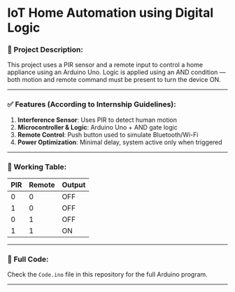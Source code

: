 
  # IoT Home Automation using Digital Logic

### 🔧 Project Description:
This project uses a PIR sensor and a remote input to control a home appliance using an Arduino Uno. Logic is applied using an AND condition — both motion and remote command must be present to turn the device ON.

---

### ✅ Features (According to Internship Guidelines):

1. **Interference Sensor**: Uses PIR to detect human motion
2. **Microcontroller & Logic**: Arduino Uno + AND gate logic
3. **Remote Control**: Push button used to simulate Bluetooth/Wi-Fi
4. **Power Optimization**: Minimal delay, system active only when triggered

---

### 🧠 Working Table:

| PIR | Remote | Output |
|-----|--------|--------|
| 0   | 0      | OFF    |
| 1   | 0      | OFF    |
| 0   | 1      | OFF    |
| 1   | 1      | ON     |

---

### 📂 Full Code:
Check the `Code.ino` file in this repository for the full Arduino program.

---